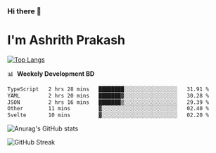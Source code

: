 ### Hi there 👋
# I'm Ashrith Prakash

[![Top Langs](https://github-readme-stats.vercel.app/api/top-langs/?username=xxcheckmatexx&count_private=true&include_all_commits=true&show_icons=true&line_height=20&title_color=FFFFFF&icon_color=FFFFFF&text_color=FFFFFF&bg_color=0D1117&langs_count=8)](https://github.com/anuraghazra/github-readme-stats)

📊 &nbsp;**Weekely Development BD**

<!--START_SECTION:waka-->

```txt
TypeScript   2 hrs 28 mins   ████████░░░░░░░░░░░░░░░░░   31.91 %
YAML         2 hrs 20 mins   ███████▓░░░░░░░░░░░░░░░░░   30.28 %
JSON         2 hrs 16 mins   ███████▒░░░░░░░░░░░░░░░░░   29.39 %
Other        11 mins         ▓░░░░░░░░░░░░░░░░░░░░░░░░   02.40 %
Svelte       10 mins         ▓░░░░░░░░░░░░░░░░░░░░░░░░   02.20 %
```

<!--END_SECTION:waka-->

![Anurag's GitHub stats](https://github-readme-stats.vercel.app/api?username=xxcheckmatexx&count_private=true&show_icons=true&theme=merko)  

![GitHub Streak](http://github-readme-streak-stats.herokuapp.com?user=xxcheckmatexx&theme=merko&hide_border=true&date_format=M%20j%5B%2C%20Y%5D&fire=DD0E0B)
<br/>
